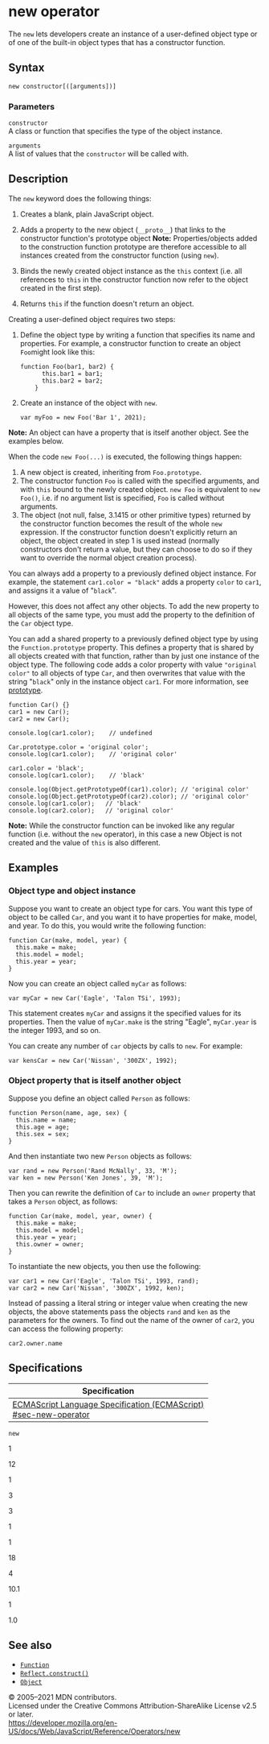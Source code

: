 # new operator

The `new` lets developers create an instance of a user-defined object type or of one of the built-in object types that has a constructor function.

## Syntax

    new constructor[([arguments])]

### Parameters

`constructor`  
A class or function that specifies the type of the object instance.

`arguments`  
A list of values that the `constructor` will be called with.

## Description

The `new` keyword does the following things:

1.  Creates a blank, plain JavaScript object.
2.  Adds a property to the new object (`__proto__`) that links to the constructor function's prototype object
    **Note:** Properties/objects added to the construction function prototype are therefore accessible to all instances created from the constructor function (using `new`).

3.  Binds the newly created object instance as the `this` context (i.e. all references to `this` in the constructor function now refer to the object created in the first step).
4.  Returns `this` if the function doesn't return an object.

Creating a user-defined object requires two steps:

1.  Define the object type by writing a function that specifies its name and properties. For example, a constructor function to create an object `Foo`might look like this:

        function Foo(bar1, bar2) {
              this.bar1 = bar1;
              this.bar2 = bar2;
            }

2.  Create an instance of the object with `new`.

        var myFoo = new Foo('Bar 1', 2021);

**Note:** An object can have a property that is itself another object. See the examples below.

When the code `new Foo(...)` is executed, the following things happen:

1.  A new object is created, inheriting from `Foo.prototype`.
2.  The constructor function `Foo` is called with the specified arguments, and with `this` bound to the newly created object. `new Foo` is equivalent to `new Foo()`, i.e. if no argument list is specified, `Foo` is called without arguments.
3.  The object (not null, false, 3.1415 or other primitive types) returned by the constructor function becomes the result of the whole `new` expression. If the constructor function doesn't explicitly return an object, the object created in step 1 is used instead (normally constructors don't return a value, but they can choose to do so if they want to override the normal object creation process).

You can always add a property to a previously defined object instance. For example, the statement `car1.color = "black"` adds a property `color` to `car1`, and assigns it a value of "`black`".

However, this does not affect any other objects. To add the new property to all objects of the same type, you must add the property to the definition of the `Car` object type.

You can add a shared property to a previously defined object type by using the `Function.prototype` property. This defines a property that is shared by all objects created with that function, rather than by just one instance of the object type. The following code adds a color property with value `"original color"` to all objects of type `Car`, and then overwrites that value with the string "`black`" only in the instance object `car1`. For more information, see [prototype](../global_objects/function).

    function Car() {}
    car1 = new Car();
    car2 = new Car();

    console.log(car1.color);    // undefined

    Car.prototype.color = 'original color';
    console.log(car1.color);    // 'original color'

    car1.color = 'black';
    console.log(car1.color);    // 'black'

    console.log(Object.getPrototypeOf(car1).color); // 'original color'
    console.log(Object.getPrototypeOf(car2).color); // 'original color'
    console.log(car1.color);   // 'black'
    console.log(car2.color);   // 'original color'

**Note:** While the constructor function can be invoked like any regular function (i.e. without the `new` operator), in this case a new Object is not created and the value of `this` is also different.

## Examples

### Object type and object instance

Suppose you want to create an object type for cars. You want this type of object to be called `Car`, and you want it to have properties for make, model, and year. To do this, you would write the following function:

    function Car(make, model, year) {
      this.make = make;
      this.model = model;
      this.year = year;
    }

Now you can create an object called `myCar` as follows:

    var myCar = new Car('Eagle', 'Talon TSi', 1993);

This statement creates `myCar` and assigns it the specified values for its properties. Then the value of `myCar.make` is the string "Eagle", `myCar.year` is the integer 1993, and so on.

You can create any number of `car` objects by calls to `new`. For example:

    var kensCar = new Car('Nissan', '300ZX', 1992);

### Object property that is itself another object

Suppose you define an object called `Person` as follows:

    function Person(name, age, sex) {
      this.name = name;
      this.age = age;
      this.sex = sex;
    }

And then instantiate two new `Person` objects as follows:

    var rand = new Person('Rand McNally', 33, 'M');
    var ken = new Person('Ken Jones', 39, 'M');

Then you can rewrite the definition of `Car` to include an `owner` property that takes a `Person` object, as follows:

    function Car(make, model, year, owner) {
      this.make = make;
      this.model = model;
      this.year = year;
      this.owner = owner;
    }

To instantiate the new objects, you then use the following:

    var car1 = new Car('Eagle', 'Talon TSi', 1993, rand);
    var car2 = new Car('Nissan', '300ZX', 1992, ken);

Instead of passing a literal string or integer value when creating the new objects, the above statements pass the objects `rand` and `ken` as the parameters for the owners. To find out the name of the owner of `car2`, you can access the following property:

    car2.owner.name

## Specifications

<table><thead><tr class="header"><th>Specification</th></tr></thead><tbody><tr class="odd"><td><a href="https://tc39.es/ecma262/#sec-new-operator">ECMAScript Language Specification (ECMAScript)<br />
<span class="small">#sec-new-operator</span></a></td></tr></tbody></table>

`new`

1

12

1

3

3

1

1

18

4

10.1

1

1.0

## See also

-   [`Function`](../global_objects/function)
-   [`Reflect.construct()`](../global_objects/reflect/construct)
-   [`Object`](../global_objects/object)

© 2005–2021 MDN contributors.  
Licensed under the Creative Commons Attribution-ShareAlike License v2.5 or later.  
<a href="https://developer.mozilla.org/en-US/docs/Web/JavaScript/Reference/Operators/new" class="_attribution-link">https://developer.mozilla.org/en-US/docs/Web/JavaScript/Reference/Operators/new</a>
